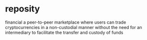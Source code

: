 # reposity
financial a peer-to-peer marketplace where users can trade cryptocurrencies in a non-custodial manner without the need for an intermediary to facilitate the transfer and custody of funds
